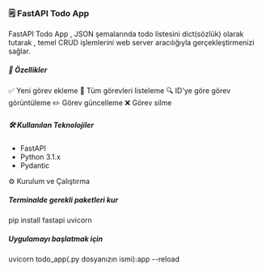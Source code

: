 ### 🗒️ FastAPI Todo App 
FastAPI Todo App , JSON şemalarında todo listesini dict(sözlük) olarak tutarak , temel CRUD işlemlerini web server aracılığıyla gerçekleştirmenizi sağlar.

##### 🚀 Özellikler
✅ Yeni görev ekleme
📄 Tüm görevleri listeleme
🔍 ID'ye göre görev görüntüleme
✏️ Görev güncelleme
❌ Görev silme

##### 🛠️ Kullanılan Teknolojiler
* FastAPI
* Python 3.1.x
* Pydantic

⚙️ Kurulum ve Çalıştırma
##### Terminalde gerekli paketleri kur
pip install fastapi uvicorn

##### Uygulamayı başlatmak için
uvicorn todo_app(.py dosyanızın ismi):app --reload
